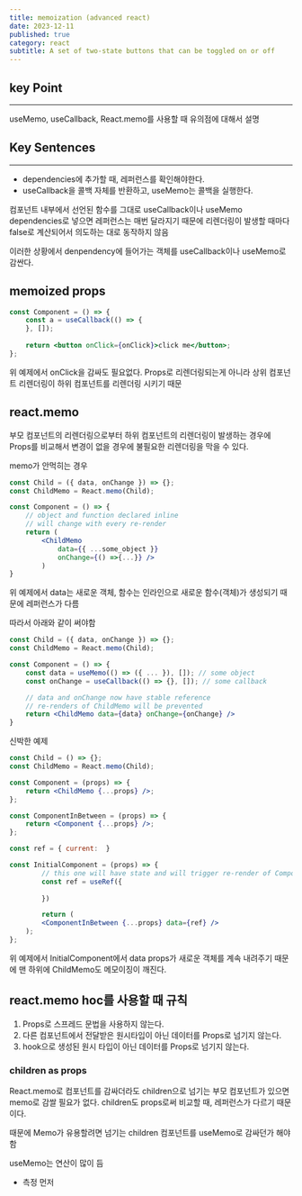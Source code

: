 ```yaml
---
title: memoization (advanced react)
date: 2023-12-11
published: true
category: react
subtitle: A set of two-state buttons that can be toggled on or off
---
```


## key Point

---

useMemo, useCallback, React.memo를 사용할 때 유의점에 대해서 설명

## Key Sentences

---

- dependencies에 추가할 때, 레퍼런스를 확인해야한다.
- useCallback을 콜백 자체를 반환하고, useMemo는 콜백을 실행한다.

컴포넌트 내부에서 선언된 함수를 그대로 useCallback이나 useMemo dependencies로 넣으면 레퍼런스는 매번 달라지기 때문에 리렌더링이 발생할 때마다 false로 계산되어서 의도하는 대로 동작하지 않음

이러한 상황에서 denpendency에 들어가는 객체를 useCallback이나 useMemo로 감싼다.

## memoized props

```jsx
const Component = () => {
	const a = useCallback(() => {
	}, []);
	
	return <button onClick={onClick}>click me</button>; 
};
```

위 예제에서 onClick을 감싸도 필요없다. Props로 리렌더링되는게 아니라 상위 컴포넌트 리렌더링이 하위 컴포넌트를 리렌더링 시키기 때문

## react.memo

부모 컴포넌트의 리렌더링으로부터 하위 컴포넌트의 리렌더링이 발생하는 경우에 Props를 비교해서 변경이 없을 경우에 불필요한 리렌더링을 막을 수 있다.

memo가 안먹히는 경우

```jsx
const Child = ({ data, onChange }) => {}; 
const ChildMemo = React.memo(Child);

const Component = () => {
	// object and function declared inline
	// will change with every re-render
	return (
		<ChildMemo 
			data={{ ...some_object }} 
			onChange={() =>{...}} />
		) 
}
```

위 예제에서 data는 새로운 객체, 함수는 인라인으로 새로운 함수(객체)가 생성되기 때문에 레퍼런스가 다름

따라서 아래와 같이 써야함

```jsx
const Child = ({ data, onChange }) => {}; 
const ChildMemo = React.memo(Child);

const Component = () => {
	const data = useMemo(() => ({ ... }), []); // some object 
	const onChange = useCallback(() => {}, []); // some callback

	// data and onChange now have stable reference
	// re-renders of ChildMemo will be prevented
	return <ChildMemo data={data} onChange={onChange} />
}
```

신박한 예제

```jsx
const Child = () => {};
const ChildMemo = React.memo(Child);

const Component = (props) => { 
	return <ChildMemo {...props} />;
};

const ComponentInBetween = (props) => { 
	return <Component {...props} />;
};

const ref = { current:  }

const InitialComponent = (props) => {
		// this one will have state and will trigger re-render of Component
		const ref = useRef({
			
		})

		return (
		<ComponentInBetween {...props} data={ref} />
	); 
};
```

위 예제에서 InitialComponent에서 data props가 새로운 객체를 계속 내려주기 때문에 맨 하위에 ChildMemo도 메모이징이 깨진다.

## react.memo hoc를 사용할 때 규칙

1. Props로 스프레드 문법을 사용하지 않는다.
2. 다른 컴포넌트에서 전달받은 원시타입이 아닌 데이터를 Props로 넘기지 않는다.
3. hook으로 생성된 원시 타입이 아닌 데이터를 Props로 넘기지 않는다.

### children as props

React.memo로 컴포넌트를 감싸더라도 children으로 넘기는 부모 컴포넌트가 있으면 memo로 감쌀 필요가 없다. children도 props로써 비교할 때, 레퍼런스가 다르기 때문이다.

때문에 Memo가 유용할려면 넘기는 children 컴포넌트를 useMemo로 감싸던가 해야함

useMemo는 연산이 많이 듬

- 측정 먼저
